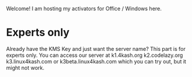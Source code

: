 Welcome! I am hosting my activators for Office / Windows here.




















# Experts only
Already have the KMS Key and just want the server name?
This part is for experts only.
You can access our server at k1.4kash.org k2.codelazy.org k3.linux4kash.com or k3beta.linux4kash.com which you can try out, but it might not work.
